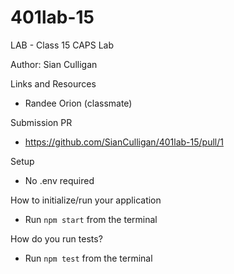 # 401lab-15

LAB - Class 15
CAPS Lab

Author: Sian Culligan 

Links and Resources
- Randee Orion (classmate)

Submission PR
- https://github.com/SianCulligan/401lab-15/pull/1


Setup
- No .env required

How to initialize/run your application 
- Run ``npm start`` from the terminal

How do you run tests?
- Run ``npm test`` from the terminal
